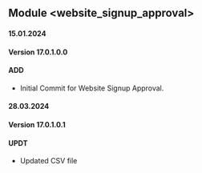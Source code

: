 ## Module <website_signup_approval>

#### 15.01.2024
#### Version 17.0.1.0.0
#### ADD
- Initial Commit for Website Signup Approval.

#### 28.03.2024
#### Version 17.0.1.0.1
#### UPDT
- Updated CSV file

